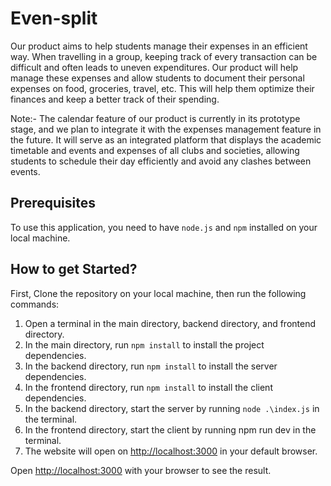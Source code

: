# Even-split

Our product aims to help students manage their expenses in an efficient way. When travelling in a group, keeping track of every transaction can be difficult and often leads to uneven expenditures. Our product will help manage these expenses and allow students to document their personal expenses on food, groceries, travel, etc. This will help them optimize their finances and keep a better track of their spending.

Note:- The calendar feature of our product is currently in its prototype stage, and we plan to integrate it with the expenses management feature in the future. It will serve as an integrated platform that displays the academic timetable and events and expenses of all clubs and societies, allowing students to schedule their day efficiently and avoid any clashes between events.

## Prerequisites

To use this application, you need to have `node.js` and `npm` installed on your local machine.

## How to get Started?

First, Clone the repository on your local machine, then run the following commands:

1. Open a terminal in the main directory, backend directory, and frontend directory.
2. In the main directory, run `npm install` to install the project dependencies.
3. In the backend directory, run `npm install` to install the server dependencies.
4. In the frontend directory, run `npm install` to install the client dependencies.
5. In the backend directory, start the server by running `node .\index.js` in the terminal.
6. In the frontend directory, start the client by running npm run dev in the terminal.
7. The website will open on [http://localhost:3000](http://localhost:3000) in your default browser.

Open [http://localhost:3000](http://localhost:3000) with your browser to see the result.
